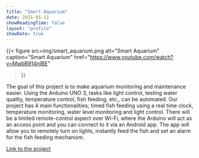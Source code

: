 ```yaml
---
title: "Smart Aquarium"
date: 2021-05-11
showReadingTime: false
layout: "profile"
showDate: true
---
```


{{< figure
    src=img/smart_aquarium.png
    alt="Smart Aquarium"
    caption="Smart Aquarium"
    href="https://www.youtube.com/watch?v=MwbB914nIBE"
>}}

The goal of this project is to make aquarium monitoring and maintenance easier. Using the Arduino UNO 3, tasks like light control, testing water quality, temperature control, fish feeding, etc., can be automated. Our project has 4 main functionalities; timed fish feeding using a real time clock, temperature monitoring, water level monitoring and light control. There will be a limited remote-control aspect over Wi-Fi, where the Arduino will act as an access point and you can connect to it via an Android app. The app will allow you to remotely turn on lights, instantly feed the fish and set an alarm for the fish feeding mechanism.

[Link to the project](https://engineeringexpo.uic.edu/news-stories/smart-aquarium/)
